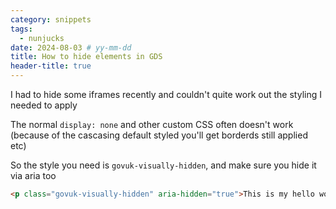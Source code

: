 ```yaml
---
category: snippets
tags:
  - nunjucks
date: 2024-08-03 # yy-mm-dd
title: How to hide elements in GDS
header-title: true
---
```


I had to hide some iframes recently and couldn't quite work out the styling I needed to apply

The normal `display: none` and other custom CSS often doesn't work (because of the cascasing default styled you'll get borderds still applied etc)

So the style you need is `govuk-visually-hidden`, and make sure you hide it via aria too

```html
<p class="govuk-visually-hidden" aria-hidden="true">This is my hello world p tag</p>
```